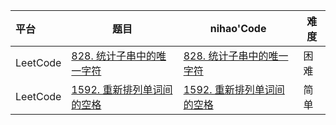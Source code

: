 

| 平台     | 题目                                                         | nihao'Code                                                   | 难度 |
| :------- | ------------------------------------------------------------ | ------------------------------------------------------------ | ---- |
| LeetCode | [828. 统计子串中的唯一字符](https://leetcode.cn/problems/count-unique-characters-of-all-substrings-of-a-given-string/) | [828. 统计子串中的唯一字符](https://github.com/xuhaodong1/nihao_algorithm_notes/blob/edc87bf8739c681e84eb7248e118f57666def7e1/LeetCode/StringType.swift#L13-L41) | 困难 |
| LeetCode | [1592. 重新排列单词间的空格](https://leetcode.cn/problems/rearrange-spaces-between-words/) | [1592. 重新排列单词间的空格](https://github.com/xuhaodong1/nihao_algorithm_notes/blob/ca89bde8a49096bb1c656c1722c856c6dbbc13ac/LeetCode/StringType.swift#L43-L73) | 简单 |

